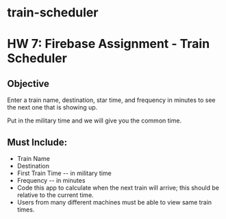 # train-scheduler
# HW 7: Firebase Assignment - Train Scheduler

## Objective

Enter a train name, destination, star time, and frequency in minutes to see the next one that is showing up.

Put in the military time and we will give you the common time. 

## Must Include:
* Train Name
* Destination 
* First Train Time -- in military time
* Frequency -- in minutes
* Code this app to calculate when the next train will arrive; this should be relative to the current time.
* Users from many different machines must be able to view same train times.
